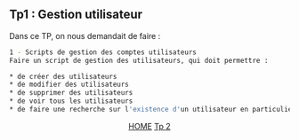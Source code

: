 ## Tp1 : Gestion utilisateur

Dans ce TP, on nous demandait de faire :

```bash
1 - Scripts de gestion des comptes utilisateurs
Faire un script de gestion des utilisateurs, qui doit permettre :

* de créer des utilisateurs
* de modifier des utilisateurs
* de supprimer des utilisateurs
* de voir tous les utilisateurs
* de faire une recherche sur l'existence d'un utilisateur en particulier
```

<p align="center">
 <a href="https://github.com/nsegur66/Shell#sommaire">HOME</a> <a href="https://github.com/nsegur66/Shell/blob/main/Tp/TP2.md">Tp 2</a>
</p>
